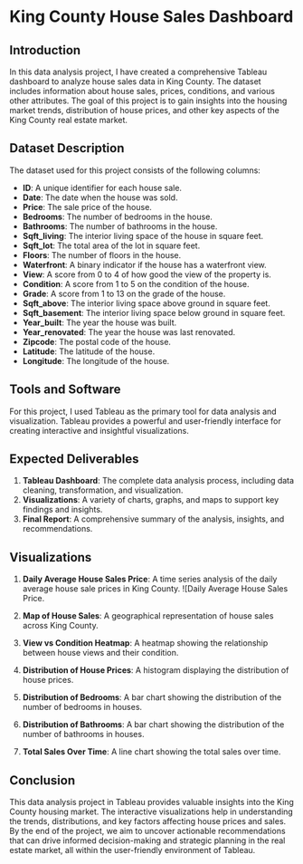 

# King County House Sales Dashboard

## Introduction

In this data analysis project, I have created a comprehensive Tableau dashboard to analyze house sales data in King County. The dataset includes information about house sales, prices, conditions, and various other attributes. The goal of this project is to gain insights into the housing market trends, distribution of house prices, and other key aspects of the King County real estate market.

## Dataset Description

The dataset used for this project consists of the following columns:
- **ID**: A unique identifier for each house sale.
- **Date**: The date when the house was sold.
- **Price**: The sale price of the house.
- **Bedrooms**: The number of bedrooms in the house.
- **Bathrooms**: The number of bathrooms in the house.
- **Sqft_living**: The interior living space of the house in square feet.
- **Sqft_lot**: The total area of the lot in square feet.
- **Floors**: The number of floors in the house.
- **Waterfront**: A binary indicator if the house has a waterfront view.
- **View**: A score from 0 to 4 of how good the view of the property is.
- **Condition**: A score from 1 to 5 on the condition of the house.
- **Grade**: A score from 1 to 13 on the grade of the house.
- **Sqft_above**: The interior living space above ground in square feet.
- **Sqft_basement**: The interior living space below ground in square feet.
- **Year_built**: The year the house was built.
- **Year_renovated**: The year the house was last renovated.
- **Zipcode**: The postal code of the house.
- **Latitude**: The latitude of the house.
- **Longitude**: The longitude of the house.

## Tools and Software

For this project, I used Tableau as the primary tool for data analysis and visualization. Tableau provides a powerful and user-friendly interface for creating interactive and insightful visualizations.

## Expected Deliverables

1. **Tableau Dashboard**: The complete data analysis process, including data cleaning, transformation, and visualization.
2. **Visualizations**: A variety of charts, graphs, and maps to support key findings and insights.
3. **Final Report**: A comprehensive summary of the analysis, insights, and recommendations.

## Visualizations

1. **Daily Average House Sales Price**: A time series analysis of the daily average house sale prices in King County.
   ![Daily Average House Sales Price.

2. **Map of House Sales**: A geographical representation of house sales across King County.
 
3. **View vs Condition Heatmap**: A heatmap showing the relationship between house views and their condition.


4. **Distribution of House Prices**: A histogram displaying the distribution of house prices.
  

5. **Distribution of Bedrooms**: A bar chart showing the distribution of the number of bedrooms in houses.


6. **Distribution of Bathrooms**: A bar chart showing the distribution of the number of bathrooms in houses.
 

7. **Total Sales Over Time**: A line chart showing the total sales over time.
 

## Conclusion

This data analysis project in Tableau provides valuable insights into the King County housing market. The interactive visualizations help in understanding the trends, distributions, and key factors affecting house prices and sales. By the end of the project, we aim to uncover actionable recommendations that can drive informed decision-making and strategic planning in the real estate market, all within the user-friendly environment of Tableau.

